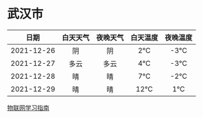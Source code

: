 # 武汉市
|日期|白天天气|夜晚天气|白天温度|夜晚温度|
|:--:|:--:|:--:|:--:|:--:|
|2021-12-26|阴|阴|2℃|-3℃|
|2021-12-27|多云|多云|4℃|-3℃|
|2021-12-28|晴|晴|7℃|-2℃|
|2021-12-29|晴|晴|12℃|1℃|
 
[物联网学习指南](http://doc.lziqi.top/IoT)
